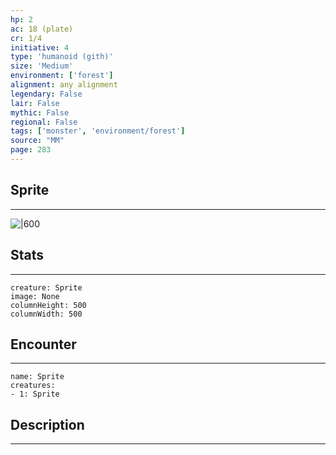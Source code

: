 ```yaml
---
hp: 2
ac: 18 (plate)
cr: 1/4
initiative: 4
type: 'humanoid (gith)'    
size: 'Medium'
environment: ['forest']
alignment: any alignment
legendary: False
lair: False
mythic: False
regional: False
tags: ['monster', 'environment/forest']
source: "MM"
page: 283
---
```


## Sprite
---

![|600](D:/Program%20Files/5e.tools/img/bestiary/MM/Sprite.jpg)

## Stats
---

```statblock
creature: Sprite
image: None
columnHeight: 500
columnWidth: 500
```

## Encounter
---

```encounter-table
name: Sprite
creatures:
- 1: Sprite
```

## Description
---




